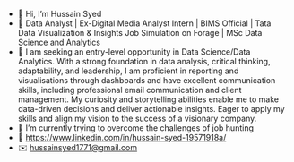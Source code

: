 - 👋 Hi, I’m Hussain Syed
- 💼 Data Analyst | Ex-Digital Media Analyst Intern | BIMS Official | Tata Data Visualization & Insights Job Simulation on Forage | MSc Data Science and Analytics
- 👀 I am seeking an entry-level opportunity in Data Science/Data Analytics. With a strong foundation in data analysis, critical thinking, adaptability, and leadership, I am proficient in reporting and visualisations through dashboards and have excellent communication skills, including professional email communication and client management. My curiosity and storytelling abilities enable me to make data-driven decisions and deliver actionable insights. Eager to apply my skills and align my vision to the success of a visionary company.
- 🌱 I’m currently trying to overcome the challenges of job hunting
- 🔗 https://www.linkedin.com/in/hussain-syed-19571918a/
- ✉️ hussainsyed1771@gmail.com

<!---
hussainsyed26/hussainsyed26 is a ✨ special ✨ repository because its `README.md` (this file) appears on your GitHub profile.
You can click the Preview link to take a look at your changes.
--->
